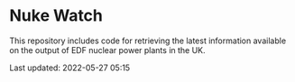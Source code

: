 # Nuke Watch

This repository includes code for retrieving the latest information available on the output of EDF nuclear power plants in the UK.

Last updated: 2022-05-27 05:15